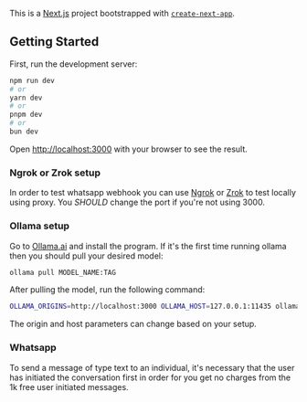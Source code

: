 This is a [Next.js](https://nextjs.org/) project bootstrapped with [`create-next-app`](https://github.com/vercel/next.js/tree/canary/packages/create-next-app).

## Getting Started

First, run the development server:

```bash
npm run dev
# or
yarn dev
# or
pnpm dev
# or
bun dev
```

Open [http://localhost:3000](http://localhost:3000) with your browser to see the result.

### Ngrok or Zrok setup

In order to test whatsapp webhook you can use [Ngrok](https://ngrok.com/download) or [Zrok](https://zrok.io/) to test locally using proxy. You *SHOULD* change the port if you're not using 3000.

### Ollama setup

Go to [Ollama.ai](https://www.ollama.ai/download) and install the program.
If it's the first time running ollama then you should pull your desired model:

```bash
ollama pull MODEL_NAME:TAG
```

After pulling the model, run the following command:

```bash
OLLAMA_ORIGINS=http://localhost:3000 OLLAMA_HOST=127.0.0.1:11435 ollama serve
```

The origin and host parameters can change based on your setup.

### Whatsapp

To send a message of type text to an individual, it's necessary that the user has initiated the conversation first in order for you get no charges from the 1k free user initiated messages.
